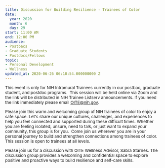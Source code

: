 ```yaml
---
title: Discussion for Building Resilience - Trainees of Color
date:
  year: 2020
  month: 6
  day: 29
start: 11:00 AM
end: 12:00 PM
audience:
- Postbacs
- Graduate Students
- Postdocs/Fellows
topic:
- Personal Development
- Wellness
updated_at: 2020-06-26 06:10:54.000000000 Z
---
```

<span style="font-size: 10pt;">This event is only for NIH Intramural
Trainees currently in our postbac, graduate student, and postdoc
programs.  This session will be held online via Zoom and the link will
be distributed in NIH Trainee Listserv announcements. If you need the
link immediately please email OITE@nih.gov. </span>

<span style="font-size: 10pt;">Please join this warm and welcoming group
of NIH trainees of color to enjoy a safe space. Let's share our unique
cultures, challenges, and experiences to help you feel connected and
supported during these difficult times. Whether you are feeling
isolated, unsure, need to talk, or just want to expand your community,
this group is for you.  Come join us wherever you are in your personal
journey to build and strengthen connections among trainees of color.
This session is open to trainees at all levels.</span>

<span style="font-size: 10pt;">Please join us for a discussion with OITE
Wellness Advisor, Sabra Starnes. The discussion group provides a
welcoming and confidential space to explore positive and proactive ways
to build resilience and self-care skills.</span>
